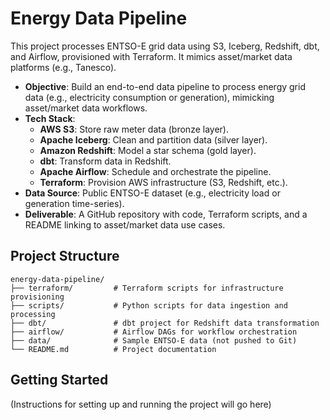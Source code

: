 # Energy Data Pipeline

This project processes ENTSO-E grid data using S3, Iceberg, Redshift, dbt, and Airflow, provisioned with Terraform. It mimics asset/market data platforms (e.g., Tanesco).


* **Objective**: Build an end-to-end data pipeline to process energy grid data (e.g., electricity consumption or generation), mimicking asset/market data workflows.
* **Tech Stack**:
  * **AWS S3**: Store raw meter data (bronze layer).
  * **Apache Iceberg**: Clean and partition data (silver layer).
  * **Amazon Redshift**: Model a star schema (gold layer).
  * **dbt**: Transform data in Redshift.
  * **Apache Airflow**: Schedule and orchestrate the pipeline.
  * **Terraform**: Provision AWS infrastructure (S3, Redshift, etc.).
* **Data Source**: Public ENTSO-E dataset (e.g., electricity load or generation time-series).
* **Deliverable**: A GitHub repository with code, Terraform scripts, and a README linking to asset/market data use cases.


## Project Structure

```
energy-data-pipeline/
├── terraform/         # Terraform scripts for infrastructure provisioning
├── scripts/           # Python scripts for data ingestion and processing
├── dbt/               # dbt project for Redshift data transformation
├── airflow/           # Airflow DAGs for workflow orchestration
├── data/              # Sample ENTSO-E data (not pushed to Git)
└── README.md          # Project documentation
```

## Getting Started

(Instructions for setting up and running the project will go here)
